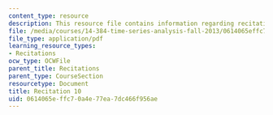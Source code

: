```yaml
---
content_type: resource
description: This resource file contains information regarding recitation 10.
file: /media/courses/14-384-time-series-analysis-fall-2013/0614065effc70a4e77ea7dc466f956ae_MIT14_384F13_rec10.pdf
file_type: application/pdf
learning_resource_types:
- Recitations
ocw_type: OCWFile
parent_title: Recitations
parent_type: CourseSection
resourcetype: Document
title: Recitation 10
uid: 0614065e-ffc7-0a4e-77ea-7dc466f956ae
---
```

